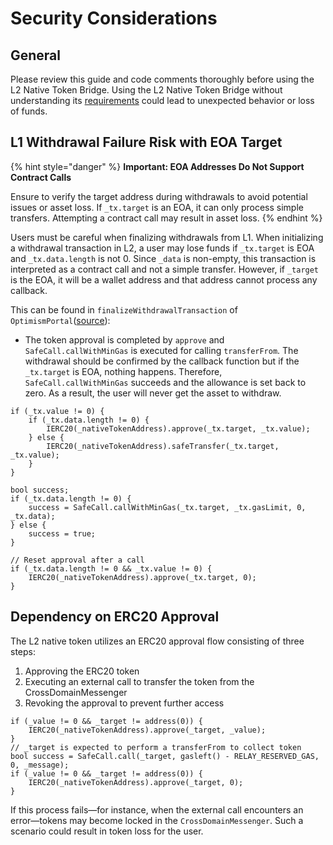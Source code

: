 # Security Considerations

## General

Please review this guide and code comments thoroughly before using the L2 Native Token Bridge. Using the L2 Native Token Bridge without understanding its [requirements](https://www.notion.so/1-Overview-137d96a400a380ce9d38e73035fbeaca?pvs=21) could lead to unexpected behavior or loss of funds.

## L1 Withdrawal Failure Risk with EOA Target

{% hint style="danger" %}
**Important: EOA Addresses Do Not Support Contract Calls**

Ensure to verify the target address during withdrawals to avoid potential issues or asset loss. If `_tx.target` is an EOA, it can only process simple transfers. Attempting a contract call may result in asset loss.
{% endhint %}

Users must be careful when finalizing withdrawals from L1. When initializing a withdrawal transaction in L2, a user may lose funds if `_tx.target` is EOA and `_tx.data.length` is not 0. Since `_data` is non-empty, this transaction is interpreted as a contract call and not a simple transfer. However, if `_target` is the EOA, it will be a wallet address and that address cannot process any callback.

This can be found in `finalizeWithdrawalTransaction` of `OptimismPortal`([source](https://github.com/tokamak-network/tokamak-thanos/blob/main/packages/tokamak/contracts-bedrock/src/L1/OptimismPortal2.sol#L389-L414)):

* The token approval is completed by `approve` and `SafeCall.callWithMinGas` is executed for calling `transferFrom`. The withdrawal should be confirmed by the callback function but if the `_tx.target` is EOA, nothing happens. Therefore, `SafeCall.callWithMinGas` succeeds and the allowance is set back to zero. As a result, the user will never get the asset to withdraw.

```solidity
if (_tx.value != 0) {
    if (_tx.data.length != 0) {
        IERC20(_nativeTokenAddress).approve(_tx.target, _tx.value);
    } else {
        IERC20(_nativeTokenAddress).safeTransfer(_tx.target, _tx.value);
    }
}

bool success;
if (_tx.data.length != 0) {
    success = SafeCall.callWithMinGas(_tx.target, _tx.gasLimit, 0, _tx.data);
} else {
    success = true;
}

// Reset approval after a call
if (_tx.data.length != 0 && _tx.value != 0) {
    IERC20(_nativeTokenAddress).approve(_tx.target, 0);
}
```

## Dependency on ERC20 Approval

The L2 native token utilizes an ERC20 approval flow consisting of three steps:

1. Approving the ERC20 token
2. Executing an external call to transfer the token from the CrossDomainMessenger
3. Revoking the approval to prevent further access

```solidity
if (_value != 0 && _target != address(0)) {
    IERC20(_nativeTokenAddress).approve(_target, _value);
}
// _target is expected to perform a transferFrom to collect token
bool success = SafeCall.call(_target, gasleft() - RELAY_RESERVED_GAS, 0, _message);
if (_value != 0 && _target != address(0)) {
    IERC20(_nativeTokenAddress).approve(_target, 0);
}
```

If this process fails—for instance, when the external call encounters an error—tokens may become locked in the `CrossDomainMessenger`. Such a scenario could result in token loss for the user.
